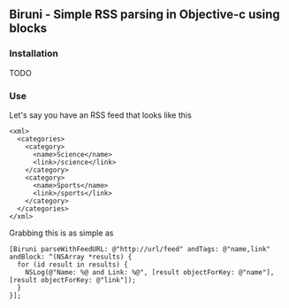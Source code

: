 ## Biruni - Simple RSS parsing in Objective-c using blocks

### Installation
TODO

### Use
Let's say you have an RSS feed that looks like this

    <xml>
      <categories>
        <category>
          <name>Science</name>
          <link>/science</link>
        </category>
        <category>
          <name>Sports</name>
          <link>/sports</link>
        </category>
      </categories>
    </xml>

Grabbing this is as simple as 

    
    [Biruni parseWithFeedURL: @"http://url/feed" andTags: @"name,link" andBlock: ^(NSArray *results) {
      for (id result in results) {
        NSLog(@"Name: %@ and Link: %@", [result objectForKey: @"name"], [result objectForKey: @"link"]);
      }
    }];


